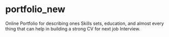 # portfolio_new
Online Portfolio for describing ones Skills sets, education, and almost every thing that can help in building a strong CV for next job Interview.
